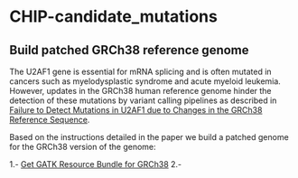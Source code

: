 # CHIP-candidate_mutations
## Build patched GRCh38 reference genome
The U2AF1 gene is essential for mRNA splicing and is often mutated in cancers such as myelodysplastic syndrome and acute myeloid leukemia. However, updates in the GRCh38 human reference genome hinder the detection of these mutations by variant calling pipelines as described in [Failure to Detect Mutations in U2AF1 due to Changes in the GRCh38 Reference Sequence](https://doi.org/10.1016/j.jmoldx.2021.10.013).

Based on the instructions detailed in the paper we build a patched genome for the GRCh38 version of the genome:

1.- [Get GATK Resource Bundle for GRCh38](https://gatk.broadinstitute.org/hc/en-us/articles/360035890811-Resource-bundle)
2.- 

